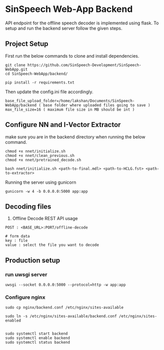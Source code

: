 # SinSpeech Web-App Backend

API endpoint for the offline speech decoder is implemented using flask. To setup and run the backend server follow the given steps.

## Project Setup

First run the below commands to clone and install dependencies.

```
git clone https://github.com/SinSpeech-Development/SinSpeech-WebApp.git
cd SinSpeech-WebApp/backend/

pip install -r requirements.txt
```

Then update the config.ini file accordingly.
```
base_file_upload_folder=/home/lakshan/Documents/SinSpeech-WebApp/backend ( base folder where uploaded files going to save )
max_file_size=16 ( maximum file size in MB should be int )
```
## Configure NN and I-Vector Extractor

make sure you are in the backend directory when running the below command.

```
chmod +x nnet/initialize.sh
chmod +x nnet/clean_previous.sh
chmod +x nnet/pretrained_decode.sh

bash nnet/initialize.sh <path-to-final.mdl> <path-to-HCLG.fst> <path-to-extractor>

```
Running the server using gunicorn

```
gunicorn -w 4 -b 0.0.0.0:5000 app:app 
```

## Decoding files

1. Offline Decode REST API usage
```
POST : <BASE_URL>:PORT/offline-decode

# form data
key : file
value : select the file you want to decode
```

## Production setup

### run uwsgi server
```
uwsgi --socket 0.0.0.0:5000 --protocol=http -w app:app
```

### Configure nginx

```
sudo cp nginx/backend.conf /etc/nginx/sites-available

sudo ln -s /etc/nginx/sites-available/backend.conf /etc/nginx/sites-enabled


```

```
sudo systemctl start backend
sudo systemctl enable backend
sudo systemctl status backend

```


